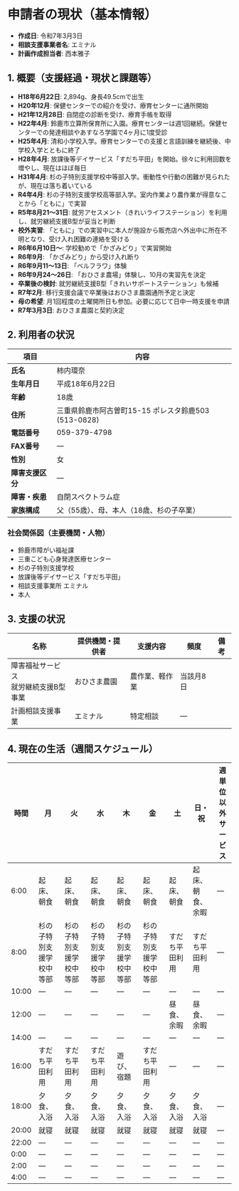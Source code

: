 # 申請者の現状（基本情報）

- **作成日**: 令和7年3月3日  
- **相談支援事業者名**: エミナル  
- **計画作成担当者**: 西本雅子  

## 1. 概要（支援経過・現状と課題等）

- **H18年6月22日**: 2,894g、身長49.5cmで出生  
- **H20年12月**: 保健センターでの紹介を受け、療育センターに通所開始  
- **H21年12月28日**: 自閉症の診断を受け、療育手帳を取得  
- **H22年4月**: 鈴鹿市立算所保育所に入園。療育センターは週1回継続。保健センターでの発達相談やあすなろ学園で4ヶ月に1度受診  
- **H25年4月**: 清和小学校入学。療育センターでの支援と言語訓練を継続後、中学校入学とともに終了  
- **H28年4月**: 放課後等デイサービス「すだち平田」を開始。徐々に利用回数を増やし、現在はほぼ毎日  
- **H31年4月**: 杉の子特別支援学校中等部入学。衝動性や行動の困難が見られたが、現在は落ち着いている  
- **R4年4月**: 杉の子特別支援学校高等部入学。室内作業より農作業が得意なことから「ともに」で実習  
- **R5年8月21～31日**: 就労アセスメント（きれいライフステーション）を利用し、就労継続支援B型が妥当と判断  
- **校外実習**: 「ともに」での実習中に本人が施設から販売店へ外出中に所在不明となり、受け入れ困難の連絡を受ける  
- **R6年6月10日～**: 学校勧めで「かざみどり」で実習開始  
- **R6年9月**: 「かざみどり」から受け入れ断り  
- **R6年9月11～13日**: 「ベルフラワ」体験  
- **R6年9月24～26日**: 「おひさま農場」体験し、10月の実習先を決定  
- **卒業後の検討**: 就労継続支援B型「きれいサポートステーション」も候補  
- **R7年2月**: 移行支援会議で卒業後はおひさま農園通所予定と決定  
- **母の希望**: 月1回程度の土曜開所日も参加。必要に応じて日中一時支援を申請  
- **R7年3月3日**: おひさま農園と契約決定  

## 2. 利用者の状況

| 項目             | 内容                                                        |
|----------------|-----------------------------------------------------------|
| **氏名**         | 柿内環奈                                                   |
| **生年月日**     | 平成18年6月22日                                             |
| **年齢**         | 18歳                                                       |
| **住所**         | 三重県鈴鹿市阿古曽町15-15 ポレスタ鈴鹿503 (513-0828)     |
| **電話番号**     | 059-379-4798                                               |
| **FAX番号**      | —                                                         |
| **性別**         | 女                                                         |
| **障害支援区分** | —                                                         |
| **障害・疾患**   | 自閉スペクトラム症                                           |
| **家族構成**     | 父（55歳）、母、本⼈（18歳、杉の子卒業）                      |

### 社会関係図（主要機関・人物）
- 鈴鹿市障がい福祉課  
- 三重こども心身発達医療センター  
- 杉の子特別支援学校  
- 放課後等デイサービス「すだち平田」  
- 相談支援事業所 エミナル  
- 本人  

## 3. 支援の状況

| 名称                                   | 提供機関・提供者 | 支援内容     | 頻度      | 備考 |
|--------------------------------------|---------------|-----------|----------|----|
| 障害福祉サービス<br>就労継続支援B型事業     | おひさま農園      | 農作業、軽作業 | 当該月8日   |    |
| 計画相談支援事業                          | エミナル         | 特定相談     | —        |    |

## 4. 現在の生活（週間スケジュール）

| 時間  | 月                 | 火                 | 水                 | 木                 | 金                 | 土                 | 日・祝             | 週単位以外サービス    |
|------|--------------------|--------------------|--------------------|--------------------|--------------------|--------------------|--------------------|--------------------|
| 6:00 | 起床、朝食           | 起床、朝食           | 起床、朝食           | 起床、朝食           | 起床、朝食           | 起床、朝食           | 起床、朝食、余暇       | —                  |
| 8:00 | 杉の子特別支援学校中等部 | 杉の子特別支援学校中等部 | 杉の子特別支援学校中等部 | 杉の子特別支援学校中等部 | 杉の子特別支援学校中等部 | すだち平田利用         | すだち平田利用         | —                  |
| 10:00| —                  | —                  | —                  | —                  | —                  | —                  | —                  | —                  |
| 12:00| —                  | —                  | —                  | —                  | —                  | 昼食、余暇            | 昼食、余暇            | —                  |
| 14:00| —                  | —                  | —                  | —                  | —                  | —                  | —                  | —                  |
| 16:00| すだち平田利用        | すだち平田利用        | すだち平田利用        | 遊び、宿題           | すだち平田利用        | —                  | —                  | —                  |
| 18:00| 夕食、入浴           | 夕食、入浴           | 夕食、入浴           | 夕食、入浴           | 夕食、入浴           | 夕食、入浴           | 夕食、入浴           | —                  |
| 20:00| 就寝                | 就寝                | 就寝                | 就寝                | 就寝                | 就寝                | 就寝                | —                  |
| 22:00| —                  | —                  | —                  | —                  | —                  | —                  | —                  | —                  |
| 0:00 | —                  | —                  | —                  | —                  | —                  | —                  | —                  | —                  |
| 2:00 | —                  | —                  | —                  | —                  | —                  | —                  | —                  | —                  |
| 4:00 | —                  | —                  | —                  | —                  | —                  | —                  | —                  | —                  |
